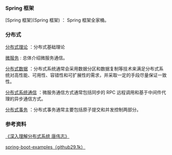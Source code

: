 ### Spring 框架

[Spring 框架](Spring 框架) ： Spring 框架全家桶。



### 分布式

[分布式理论](分布式理论) ：分布式基础理论

[微服务](微服务) : 总体介绍微服务通信。

[分布式数据](分布式数据) ：分布式系统通常会采用数据分区和数据复制等技术来满足分布式系统对高性能、可用性、容错性和可扩展性的需求，并采取一定的手段尽量保证一致性。 

[分布式系统通信](分布式系统通信) ：微服务通信方式通常包括同步的 RPC 远程调用和基于中间件代理的异步通信方式。

[分布式事务](分布式事务) ：分布式事务通常主要包括原子提交和并发控制两部分。



### 参考资料

[《深入理解分布式系统  唐伟志》 ](https://pan.baidu.com/s/1AI3R0kA-5HF29svXXLWwTw)

[spring-boot-examples（github29.1k）](https://github.com/ityouknow/spring-boot-examples/tree/master)


